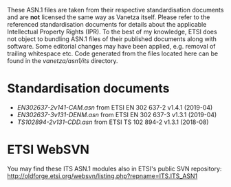 These ASN.1 files are taken from their respective standardisation documents and are **not** licensed the same way as Vanetza itself.
Please refer to the referenced standardisation documents for details about the applicable Intellectual Property Rights (IPR).
To the best of my knowledge, ETSI does not object to bundling ASN.1 files of their published documents along with software.
Some editorial changes may have been applied, e.g. removal of trailing whitespace etc.
Code generated from the files located here can be found in the *vanetza/asn1/its* directory.

# Standardisation documents

- *EN302637-2v141-CAM.asn* from ETSI EN 302 637-2 v1.4.1 (2019-04)
- *EN302637-3v131-DENM.asn* from  ETSI EN 302 637-3 v1.3.1 (2019-04)
- *TS102894-2v131-CDD.asn* from ETSI TS 102 894-2 v1.3.1 (2018-08)

# ETSI WebSVN

You may find these ITS ASN.1 modules also in ETSI's public SVN repository: http://oldforge.etsi.org/websvn/listing.php?repname=ITS.ITS_ASN1

